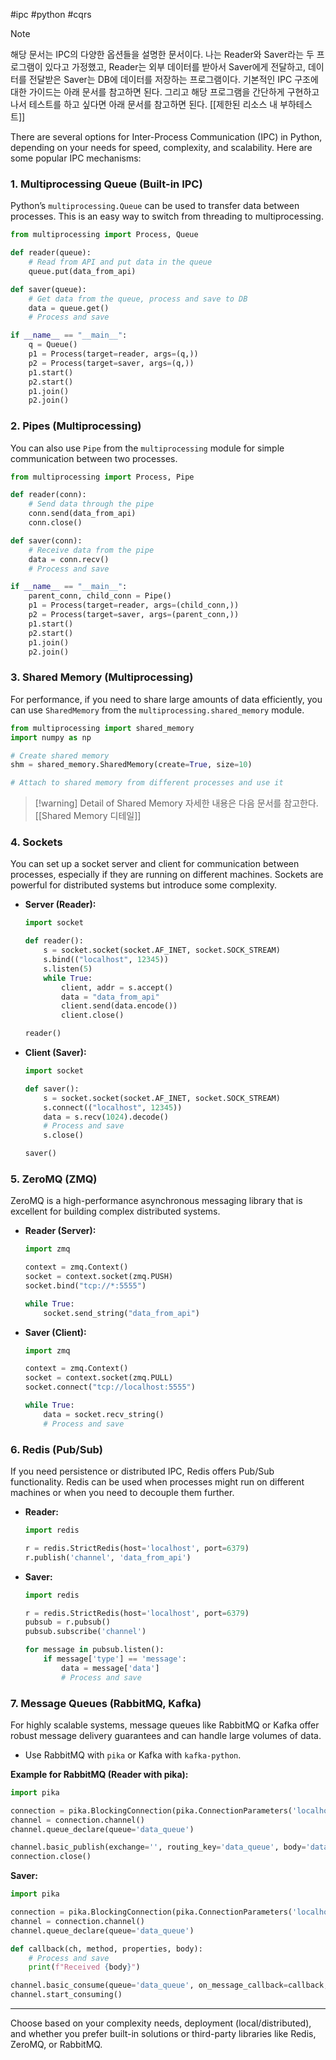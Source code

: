 #ipc #python #cqrs

> [!note]
> 해당 문서는 IPC의 다양한 옵션들을 설명한 문서이다. 나는 Reader와 Saver라는 두 프로그램이 있다고 가정했고, Reader는 외부 데이터를 받아서 Saver에게 전달하고, 데이터를 전달받은 Saver는 DB에 데이터를 저장하는 프로그램이다. 기본적인 IPC 구조에 대한 가이드는 아래 문서를 참고하면 된다. 그리고 해당 프로그램을 간단하게 구현하고 나서 테스트를 하고 싶다면 아래 문서를 참고하면 된다. [[제한된 리소스 내 부하테스트]]

There are several options for Inter-Process Communication (IPC) in Python, depending on your needs for speed, complexity, and scalability. Here are some popular IPC mechanisms:

### 1. **Multiprocessing Queue (Built-in IPC)**
   Python’s `multiprocessing.Queue` can be used to transfer data between processes. This is an easy way to switch from threading to multiprocessing.

   ```python
   from multiprocessing import Process, Queue

   def reader(queue):
       # Read from API and put data in the queue
       queue.put(data_from_api)

   def saver(queue):
       # Get data from the queue, process and save to DB
       data = queue.get()
       # Process and save

   if __name__ == "__main__":
       q = Queue()
       p1 = Process(target=reader, args=(q,))
       p2 = Process(target=saver, args=(q,))
       p1.start()
       p2.start()
       p1.join()
       p2.join()
   ```

### 2. **Pipes (Multiprocessing)**
   You can also use `Pipe` from the `multiprocessing` module for simple communication between two processes.

   ```python
   from multiprocessing import Process, Pipe

   def reader(conn):
       # Send data through the pipe
       conn.send(data_from_api)
       conn.close()

   def saver(conn):
       # Receive data from the pipe
       data = conn.recv()
       # Process and save

   if __name__ == "__main__":
       parent_conn, child_conn = Pipe()
       p1 = Process(target=reader, args=(child_conn,))
       p2 = Process(target=saver, args=(parent_conn,))
       p1.start()
       p2.start()
       p1.join()
       p2.join()
   ```

### 3. **Shared Memory (Multiprocessing)**
   For performance, if you need to share large amounts of data efficiently, you can use `SharedMemory` from the `multiprocessing.shared_memory` module.

   ```python
   from multiprocessing import shared_memory
   import numpy as np

   # Create shared memory
   shm = shared_memory.SharedMemory(create=True, size=10)

   # Attach to shared memory from different processes and use it
   ```

> [!warning] Detail of Shared Memory
> 자세한 내용은 다음 문서를 참고한다. [[Shared Memory 디테일]]

### 4. **Sockets**
   You can set up a socket server and client for communication between processes, especially if they are running on different machines. Sockets are powerful for distributed systems but introduce some complexity.

   - **Server (Reader):**

     ```python
     import socket

     def reader():
         s = socket.socket(socket.AF_INET, socket.SOCK_STREAM)
         s.bind(("localhost", 12345))
         s.listen(5)
         while True:
             client, addr = s.accept()
             data = "data_from_api"
             client.send(data.encode())
             client.close()

     reader()
     ```

   - **Client (Saver):**

     ```python
     import socket

     def saver():
         s = socket.socket(socket.AF_INET, socket.SOCK_STREAM)
         s.connect(("localhost", 12345))
         data = s.recv(1024).decode()
         # Process and save
         s.close()

     saver()
     ```

### 5. **ZeroMQ (ZMQ)**
   ZeroMQ is a high-performance asynchronous messaging library that is excellent for building complex distributed systems.

   - **Reader (Server):**

     ```python
     import zmq

     context = zmq.Context()
     socket = context.socket(zmq.PUSH)
     socket.bind("tcp://*:5555")

     while True:
         socket.send_string("data_from_api")
     ```

   - **Saver (Client):**

     ```python
     import zmq

     context = zmq.Context()
     socket = context.socket(zmq.PULL)
     socket.connect("tcp://localhost:5555")

     while True:
         data = socket.recv_string()
         # Process and save
     ```

### 6. **Redis (Pub/Sub)**
   If you need persistence or distributed IPC, Redis offers Pub/Sub functionality. Redis can be used when processes might run on different machines or when you need to decouple them further.

   - **Reader:**
     ```python
     import redis

     r = redis.StrictRedis(host='localhost', port=6379)
     r.publish('channel', 'data_from_api')
     ```

   - **Saver:**
     ```python
     import redis

     r = redis.StrictRedis(host='localhost', port=6379)
     pubsub = r.pubsub()
     pubsub.subscribe('channel')

     for message in pubsub.listen():
         if message['type'] == 'message':
             data = message['data']
             # Process and save
     ```

### 7. **Message Queues (RabbitMQ, Kafka)**
   For highly scalable systems, message queues like RabbitMQ or Kafka offer robust message delivery guarantees and can handle large volumes of data.
   - Use RabbitMQ with `pika` or Kafka with `kafka-python`.

   **Example for RabbitMQ (Reader with pika):**
   ```python
   import pika

   connection = pika.BlockingConnection(pika.ConnectionParameters('localhost'))
   channel = connection.channel()
   channel.queue_declare(queue='data_queue')

   channel.basic_publish(exchange='', routing_key='data_queue', body='data_from_api')
   connection.close()
   ```

   **Saver:**
   ```python
   import pika

   connection = pika.BlockingConnection(pika.ConnectionParameters('localhost'))
   channel = connection.channel()
   channel.queue_declare(queue='data_queue')

   def callback(ch, method, properties, body):
       # Process and save
       print(f"Received {body}")

   channel.basic_consume(queue='data_queue', on_message_callback=callback, auto_ack=True)
   channel.start_consuming()
   ```

---

Choose based on your complexity needs, deployment (local/distributed), and whether you prefer built-in solutions or third-party libraries like Redis, ZeroMQ, or RabbitMQ.